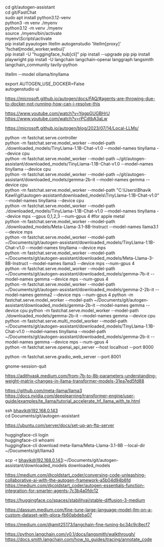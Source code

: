 cd git/autogen-assistant  
cd git/FastChat  
sudo apt install python3.12-venv  
python3 -m venv ./myenv  
python3.12 -m venv ./myenv  
source ./myenv/bin/activate  
myenv\Scripts\activate  
pip install pyautogen litellm autogenstudio 'litellm[proxy]' 'fschat[model_worker,webui]'  
pip install -U "huggingface_hub[cli]"
pip install --upgrade pip
pip install playwright
pip install -U langchain langchain-openai langgraph langsmith langchain_community tavily-python

litellm --model ollama/tinyllama  

export AUTOGEN_USE_DOCKER=False  
autogenstudio ui  

https://microsoft.github.io/autogen/docs/FAQ/#agents-are-throwing-due-to-docker-not-running-how-can-i-resolve-this  

https://www.youtube.com/watch?v=YqgpGUGBHrU  
https://www.youtube.com/watch?v=rPCdtbA3aLw  

https://microsoft.github.io/autogen/blog/2023/07/14/Local-LLMs/  

python -m fastchat.serve.controller  
python -m fastchat.serve.model_worker --model-path ./downloaded_models/TinyLlama-1.1B-Chat-v1.0 --model-names tinyllama --device cpu  
python -m fastchat.serve.model_worker --model-path ~/git/autogen-assistant/downloaded_models/TinyLlama-1.1B-Chat-v1.0 --model-names tinyllama --device cpu  
python -m fastchat.serve.model_worker --model-path ~/git/autogen-assistant/downloaded_models/gemma-2b-it --model-names gemma --device cpu  
python -m fastchat.serve.model_worker --model-path "C:\Users\Bhavik Kawli\git\autogen-assistant\downloaded_models\TinyLlama-1.1B-Chat-v1.0" --model-names tinyllama --device cpu  
python -m fastchat.serve.model_worker --model-path ./downloaded_models/TinyLlama-1.1B-Chat-v1.0 --model-names tinyllama --device mps --gpus 0,1,2,3 --num-gpus 4  #for apple metal  
python -m fastchat.serve.model_worker --model-path ./downloaded_models/Meta-Llama-3.1-8B-Instruct --model-names llama3.1 --device mps  
python -m fastchat.serve.model_worker --model-path ~/Documents/git/autogen-assistant/downloaded_models/TinyLlama-1.1B-Chat-v1.0 --model-names tinyllama --device mps  
python -m fastchat.serve.model_worker --model-path ~/Documents/git/autogen-assistant/downloaded_models/Meta-Llama-3-8B-Instruct --model-names llama3 --device mps --num-gpus 4  
python -m fastchat.serve.model_worker --model-path ~/Documents/git/autogen-assistant/downloaded_models/gemma-7b-it --model-names gemma --device mps --num-gpus 4  
python -m fastchat.serve.model_worker --model-path ~/Documents/git/autogen-assistant/downloaded_models/gemma-2-2b-it --model-names gemma2 --device mps --num-gpus 4
python -m fastchat.serve.model_worker --model-path ~/Documents/git/autogen-assistant/downloaded_models/gemma-2b-it --model-names gemma --device cpu
python -m fastchat.serve.model_worker --model-path ./downloaded_models/gemma-2b-it --model-names gemma --device cpu  
python -m fastchat.serve.multi_model_worker --model-path ~/Documents/git/autogen-assistant/downloaded_models/TinyLlama-1.1B-Chat-v1.0 --model-names tinyllama --model-path ~/Documents/git/autogen-assistant/downloaded_models/gemma-2b-it --model-names gemma --device mps --num-gpus 4  
python -m fastchat.serve.openai_api_server --host localhost --port 8000  


python -m fastchat.serve.gradio_web_server --port 8001  

gnome-session-quit  

https://adithyask.medium.com/from-7b-to-8b-parameters-understanding-weight-matrix-changes-in-llama-transformer-models-31ea7ed5fd88  

https://github.com/meta-llama/llama3  
https://docs.nvidia.com/deeplearning/transformer-engine/user-guide/examples/te_llama/tutorial_accelerate_hf_llama_with_te.html  

ssh bhavik@192.168.0.143  
cd Documents/git/autogen-assistant

https://ubuntu.com/server/docs/set-up-an-ftp-server  

huggingface-cli login  
huggingface-cli whoami  
huggingface-cli download meta-llama/Meta-Llama-3.1-8B --local-dir ~/Documents/git/llama3  

scp -r bhavik@192.168.0.143:~/Documents/git/autogen-assistant/downloaded_models downloaded_models  

https://medium.com/@coldstart_coder/conversing-code-unleashing-collaborative-ai-with-the-autogen-framework-a5b04d94b6fd  
https://medium.com/@coldstart_coder/autogen-essentials-function-integration-for-smarter-agents-7c3b4a0fdc12  

https://huggingface.co/spaces/stabilityai/stable-diffusion-3-medium  

https://dassum.medium.com/fine-tune-large-language-model-llm-on-a-custom-dataset-with-qlora-fb60abdeba07  

https://medium.com/@amit25173/langchain-fine-tuning-bc34c9c8ecf7  

https://python.langchain.com/v0.1/docs/langsmith/walkthrough/  
https://docs.smith.langchain.com/how_to_guides/tracing/annotate_code  